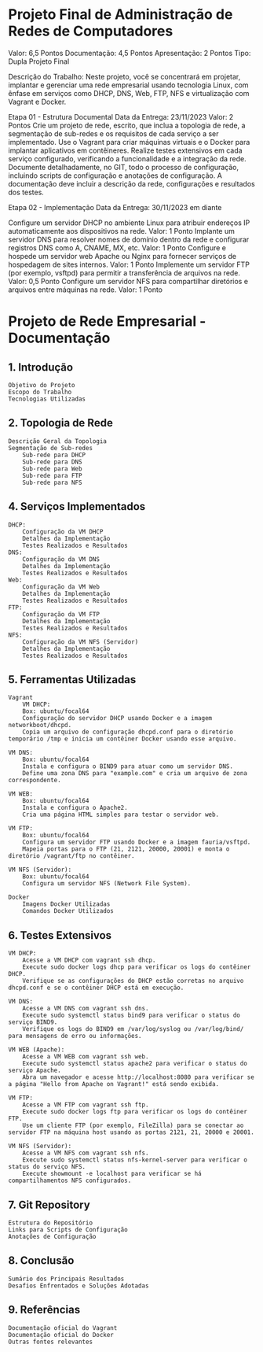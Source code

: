 # Projeto Final de Administração de Redes de Computadores
Valor: 6,5 Pontos
Documentação: 4,5 Pontos
Apresentação: 2 Pontos
Tipo: Dupla
Projeto Final

Descrição do Trabalho: Neste projeto, você se concentrará em projetar, implantar e gerenciar uma rede empresarial usando tecnologia Linux, com ênfase em serviços como DHCP, DNS, Web, FTP, NFS e virtualização com Vagrant e Docker.

Etapa 01 - Estrutura Documental
Data da Entrega: 23/11/2023
Valor: 2 Pontos
Crie um projeto de rede, escrito, que inclua a topologia de rede, a segmentação de sub-redes e os requisitos de cada serviço a ser implementado.
Use o Vagrant para criar máquinas virtuais e o Docker para implantar aplicativos em contêineres.
Realize testes extensivos em cada serviço configurado, verificando a funcionalidade e a integração da rede. Documente detalhadamente, no GIT, todo o processo de configuração, incluindo scripts de configuração e anotações de configuração. A documentação deve incluir a descrição da rede, configurações e resultados dos testes.

Etapa 02 - Implementação
Data da Entrega: 30/11/2023 em diante

Configure um servidor DHCP no ambiente Linux para atribuir endereços IP automaticamente aos dispositivos na rede. Valor: 1 Ponto
Implante um servidor DNS para resolver nomes de domínio dentro da rede e configurar registros DNS como A, CNAME, MX, etc. Valor: 1 Ponto
Configure e hospede um servidor web Apache ou Nginx para fornecer serviços de hospedagem de sites internos. Valor: 1 Ponto
Implemente um servidor FTP (por exemplo, vsftpd) para permitir a transferência de arquivos na rede. Valor: 0,5 Ponto
Configure um servidor NFS para compartilhar diretórios e arquivos entre máquinas na rede. Valor: 1 Ponto


# Projeto de Rede Empresarial - Documentação
## 1. Introdução
    Objetivo do Projeto
    Escopo do Trabalho
    Tecnologias Utilizadas

## 2. Topologia de Rede
    Descrição Geral da Topologia
    Segmentação de Sub-redes
        Sub-rede para DHCP
        Sub-rede para DNS
        Sub-rede para Web
        Sub-rede para FTP
        Sub-rede para NFS

## 4. Serviços Implementados
    DHCP:
        Configuração da VM DHCP
        Detalhes da Implementação
        Testes Realizados e Resultados
    DNS:
        Configuração da VM DNS
        Detalhes da Implementação
        Testes Realizados e Resultados
    Web:
        Configuração da VM Web
        Detalhes da Implementação
        Testes Realizados e Resultados
    FTP:
        Configuração da VM FTP
        Detalhes da Implementação
        Testes Realizados e Resultados
    NFS:
        Configuração da VM NFS (Servidor)
        Detalhes da Implementação
        Testes Realizados e Resultados

## 5. Ferramentas Utilizadas
    Vagrant
        VM DHCP:
        Box: ubuntu/focal64
        Configuração do servidor DHCP usando Docker e a imagem networkboot/dhcpd.
        Copia um arquivo de configuração dhcpd.conf para o diretório temporário /tmp e inicia um contêiner Docker usando esse arquivo.

    VM DNS:
        Box: ubuntu/focal64
        Instala e configura o BIND9 para atuar como um servidor DNS.
        Define uma zona DNS para "example.com" e cria um arquivo de zona correspondente.

    VM WEB:
        Box: ubuntu/focal64
        Instala e configura o Apache2.
        Cria uma página HTML simples para testar o servidor web.

    VM FTP:
        Box: ubuntu/focal64
        Configura um servidor FTP usando Docker e a imagem fauria/vsftpd.
        Mapeia portas para o FTP (21, 2121, 20000, 20001) e monta o diretório /vagrant/ftp no contêiner.

    VM NFS (Servidor):
        Box: ubuntu/focal64
        Configura um servidor NFS (Network File System).

    Docker
        Imagens Docker Utilizadas
        Comandos Docker Utilizados

## 6. Testes Extensivos
    VM DHCP:
        Acesse a VM DHCP com vagrant ssh dhcp.
        Execute sudo docker logs dhcp para verificar os logs do contêiner DHCP.
        Verifique se as configurações do DHCP estão corretas no arquivo dhcpd.conf e se o contêiner DHCP está em execução.

    VM DNS:
        Acesse a VM DNS com vagrant ssh dns.
        Execute sudo systemctl status bind9 para verificar o status do serviço BIND9.
        Verifique os logs do BIND9 em /var/log/syslog ou /var/log/bind/ para mensagens de erro ou informações.

    VM WEB (Apache):
        Acesse a VM WEB com vagrant ssh web.
        Execute sudo systemctl status apache2 para verificar o status do serviço Apache.
        Abra um navegador e acesse http://localhost:8080 para verificar se a página "Hello from Apache on Vagrant!" está sendo exibida.

    VM FTP:
        Acesse a VM FTP com vagrant ssh ftp.
        Execute sudo docker logs ftp para verificar os logs do contêiner FTP.
        Use um cliente FTP (por exemplo, FileZilla) para se conectar ao servidor FTP na máquina host usando as portas 2121, 21, 20000 e 20001.

    VM NFS (Servidor):
        Acesse a VM NFS com vagrant ssh nfs.
        Execute sudo systemctl status nfs-kernel-server para verificar o status do serviço NFS.
        Execute showmount -e localhost para verificar se há compartilhamentos NFS configurados.

## 7. Git Repository
    Estrutura do Repositório
    Links para Scripts de Configuração
    Anotações de Configuração

## 8. Conclusão
    Sumário dos Principais Resultados
    Desafios Enfrentados e Soluções Adotadas

## 9. Referências
    Documentação oficial do Vagrant
    Documentação oficial do Docker
    Outras fontes relevantes

    
